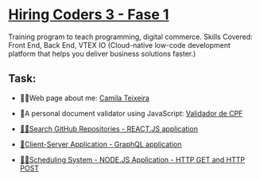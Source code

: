 # <a href='https://www.hiringcoders.com.br/'>Hiring Coders 3 - Fase 1</a>

Training program to teach programming, digital commerce. Skills Covered: Front End, Back End, VTEX IO (Cloud-native low-code development platform that helps you deliver business solutions faster.)

## Task:

- 🦸‍♀Web page about me: <a href = 'https://alteregocamila.github.io/hiring_coders_vtex/aquecimento_html_css/'>Camila Teixeira</a>

- 🚀A personal document validator using JavaScript: <a href='https://alteregocamila.github.io/hiring_coders_vtex/Desafio_JavaScript_basic_Validador_de_CPF/'>Validador de CPF</a>

- [🦸‍♀Search GitHub Repositories - REACT.JS application](https://github.com/alteregocamila/hiring_coders_vtex/tree/main/search_git_repositories_react_js)

- [🚀Client-Server Application - GraphQL application](https://github.com/alteregocamila/hiring_coders_vtex/tree/main/client-server-application)

- [🦸‍♀Scheduling System - NODE.JS Application - HTTP GET and HTTP POST](https://github.com/alteregocamila/hiring_coders_vtex/tree/main/scheduling-system_nodejs)
